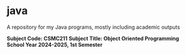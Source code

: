 # java
A repository for my Java programs, mostly including academic outputs

 **Subject Code: CSMC211**
 **Subject Title: Object Oriented Programming**
 **School Year 2024-2025, 1st Semester**